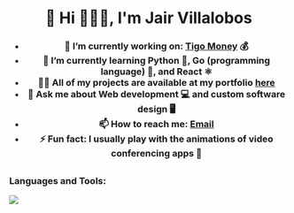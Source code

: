 <h1 align="center">🚀 Hi 🧑🏾‍💻, I'm Jair Villalobos</h1>
<h3 align="center"Backend Engineer (APIs & Microservices) | Go, Python & TypeScript
| AWS, Docker, Kubernetes | Security Enthusiast</h3>

- 🔭 I’m currently working on: [Tigo Money](https://tigomoney.com/gt/home-gt) 💰
- 🌱 I’m currently learning **Python 🐍, Go (programming language) 🐹, and React ⚛️**
- 👨‍💻 All of my projects are available at my portfolio [here](https://jairvillalobos.github.io/)
- 💬 Ask me about **Web development 💻 and custom software design 🖥️**
- 📫 How to reach me: [Email](mailto:juanjair2018@hotmail.com)
- ⚡ Fun fact: **I usually play with the animations of video conferencing apps 🎥**

## <h3 align="left">Languages and Tools:</h3>

<p align="left">
  <a href="https://skillicons.dev">
    <img src="https://skillicons.dev/icons?i=docker,fastapi,aws,go,django,python,java,figma,express,angular,sass,nextjs,js,html,css,react,postman,postgresql,linux,nodejs,git,spring,tailwindcss,mysql,qt,sequelize,vscode,wordpress,ts,bootstrap" />
  </p>
</p>
